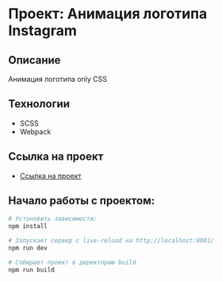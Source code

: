 # Проект: Анимация логотипа Instagram

## Описание
Анимация логотипа only CSS

## Технологии
* SCSS
* Webpack

## Ссылка на проект
* [Ссылка на проект](https://kazakovas.github.io/Instagram-Logo-Animated/)

## Начало работы с проектом:
```bash
# Установить зависимости:
npm install

# Запускает сервер с live-reload на http://localhost:8081/
npm run dev

# Собирает проект в директорию build
npm run build
```
